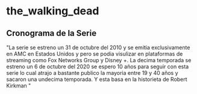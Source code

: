 # the_walking_dead
## Cronograma de la Serie 
"La serie se estreno un 31 de octubre del 2010 y se emitia exclusivamente en AMC en Estados Unidos y pero se podia visulizar
en plataformas de streaming como Fox Networks Group y Disney +. La decima temporada se estreno un 6 de octubre del 2020 se espero 10 años para seguir con esta serie lo cual atrajo a bastante publico la mayoria entre 19 y 40 años y sacaron una undecima temporada. Y esta basa en la historieta de Robert Kirkman "

